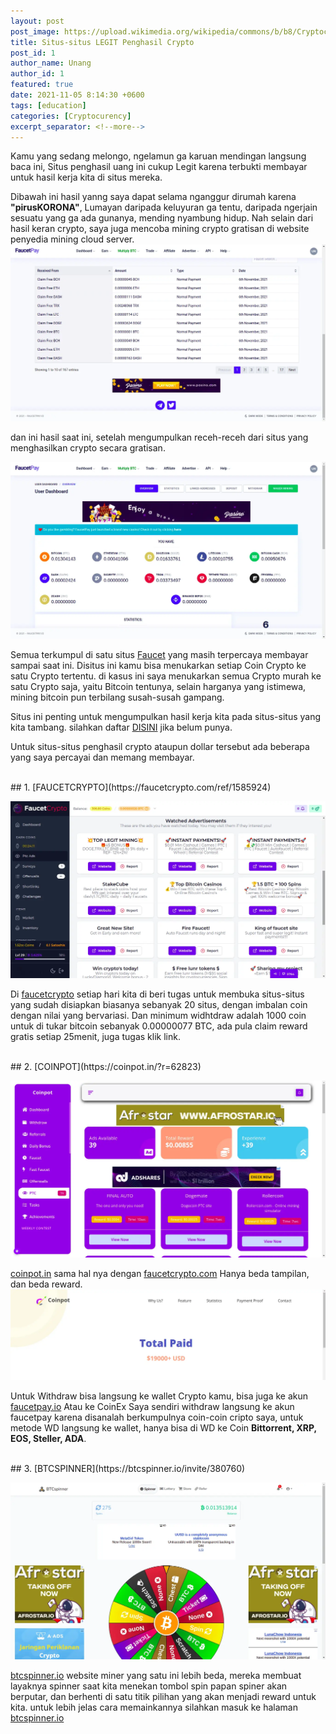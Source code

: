```yaml
---
layout: post
post_image: https://upload.wikimedia.org/wikipedia/commons/b/b8/Cryptocurrency_logos.jpg
title: Situs-situs LEGIT Penghasil Crypto
post_id: 1
author_name: Unang
author_id: 1
featured: true
date: 2021-11-05 8:14:30 +0600
tags: [education]
categories: [Cryptocurency]
excerpt_separator: <!--more-->
---
```


Kamu yang sedang melongo, ngelamun ga karuan mendingan<!--more-->  langsung baca ini, Situs penghasil uang ini cukup Legit karena terbukti membayar untuk hasil kerja kita di situs mereka.

Dibawah ini hasil yanng saya dapat selama nganggur dirumah karena <b>"pirusKORONA"</b>, Lumayan daripada keluyuran ga tentu, daripada ngerjain sesuatu yang ga ada gunanya, mending nyambung hidup. Nah selain dari hasil keran crypto, saya juga mencoba mining crypto gratisan di website penyedia mining cloud server.
![pembayaran](/images/pembayaran.webp)




dan ini hasil saat ini, setelah mengumpulkan receh-receh dari situs yang menghasilkan crypto secara gratisan.

![hasil-nambang](/images/hasilnambang.webp)

Semua terkumpul di satu situs [Faucet](https://faucetpay.io/?r=2868420) yang masih terpercaya membayar sampai saat ini. Disitus ini kamu bisa menukarkan setiap Coin Crypto ke satu Crypto tertentu. di kasus ini saya menukarkan semua Crypto murah ke satu Crypto saja, yaitu Bitcoin tentunya, selain harganya yang istimewa, mining bitcoin pun terbilang susah-susah gampang.

Situs ini penting untuk mengumpulkan hasil kerja kita pada situs-situs yang kita tambang. silahkan daftar [DISINI](https://faucetpay.io/?r=2868420) jika belum punya.


Untuk situs-situs penghasil crypto ataupun dollar tersebut ada beberapa yang saya percayai dan memang membayar.

<br/>
## 1. [FAUCETCRYPTO](https://faucetcrypto.com/ref/1585924)

![faucetcrypto](/images/faucetcrypto.webp)

Di [faucetcrypto](https://faucetcrypto.com/ref/1585924) setiap hari kita di beri tugas untuk membuka situs-situs yang sudah disiapkan biasanya sebanyak 20 situs, dengan imbalan coin dengan nilai yang bervariasi. Dan minimum widhtdraw adalah 1000 coin untuk di tukar bitcoin sebanyak 0.00000077 BTC, ada pula claim reward gratis setiap 25menit, juga tugas klik link.

<br/>
## 2. [COINPOT](https://coinpot.in/?r=62823)

![coinpot](/images/coinpot.webp)

[coinpot.in](https://coinpot.in/?r=62823) sama hal nya dengan [faucetcrypto.com](https://faucetcrypto.com/ref/1585924) Hanya beda tampilan, dan beda reward.
![proof](/images/proof.webp)

Untuk Withdraw bisa langsung ke wallet Crypto kamu, bisa juga ke akun [faucetpay.io](https://faucetpay.io/?r=2868420) Atau ke CoinEx Saya sendiri withdraw langsung ke akun faucetpay karena disanalah berkumpulnya coin-coin cripto saya, untuk metode WD langsung ke wallet, hanya bisa di WD ke Coin <b>Bittorrent, XRP, EOS, Steller, ADA</b>.

<br/>
## 3. [BTCSPINNER](https://btcspinner.io/invite/380760)

![BTCSPINNER](/images/btcspinner.webp)

[btcspinner.io](https://btcspinner.io/invite/380760) website miner yang satu ini lebih beda, mereka membuat layaknya spinner saat kita menekan tombol spin papan spiner akan berputar, dan berhenti di satu titik pilihan yang akan menjadi reward untuk kita. untuk lebih jelas cara memainkannya silahkan masuk ke halaman [btcspinner.io](https://btcspinner.io/invite/380760)
<br/>
